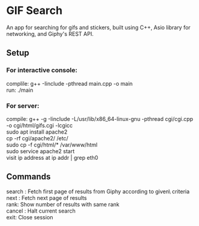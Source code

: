 # GIF Search

An app for searching for gifs and stickers, built using C++, Asio library for networking, and Giphy's REST API.

## Setup 
### For interactive console:

complile: g++ -Iinclude -pthread  main.cpp -o main\
run: ./main

### For server:

compile: g++ -g -Iinclude -L/usr/lib/x86_64-linux-gnu -pthread cgi/cgi.cpp 
             -o cgi/html/gifs.cgi -lcgicc\
sudo apt install apache2\
cp -rf cgi/apache2/ /etc/\
sudo cp -f cgi/html/* /var/www/html\
sudo service apache2 start\
visit ip address at ip addr | grep eth0


## Commands

search <criteria> : Fetch first page of results from Giphy according to given\ 
                    criteria
next : Fetch next page of results\
rank: Show number of results with same rank\
cancel : Halt current search\
exit: Close session
